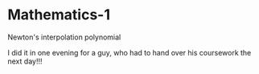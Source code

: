 # Mathematics-1
Newton's interpolation polynomial

I did it in one evening for a guy, who had to hand over his coursework the next day!!!
